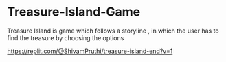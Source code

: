 # Treasure-Island-Game
Treasure Island is game which follows a storyline , in which the user has to find the treasure by choosing the options

https://replit.com/@ShivamPruthi/treasure-island-end?v=1

